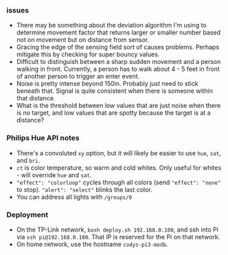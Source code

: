 ### issues
* There may be something about the deviation algorithm I'm using to determine movement factor that returns larger or smaller number based not on movement but on distance from sensor.
* Gracing the edge of the sensing field sort of causes problems.  Perhaps mitigate this by checking for super bouncy values.
* Difficult to distinguish between a sharp sudden movement and a person walking in front.  Currently, a person has to walk about 4 - 5 feet in front of another person to trigger an enter event.
* Noise is pretty intense beyond 150in.  Probably just need to stick beneath that.  Signal is quite consistent when there is someone within that distance.
* What is the threshold between low values that are just noise when there is no target, and low values that are spotty because the target is at a distance?

### Philips Hue API notes
* There's a convoluted `xy` option, but it will likely be easier to use `hue`, `sat`, and `bri`.
* `ct` is color temperature, so warm and cold whites.  Only useful for whites - will override `hue` and `sat`.
* `"effect": "colorloop"` cycles through all colors (send `"effect": "none"` to stop).  `"alert": "select"` blinks the last color.
* You can address all lights with `/groups/0`

### Deployment
* On the TP-Link network, `bash deploy.sh 192.168.0.100`, and ssh into Pi via `ssh pi@192.168.0.100`.  That IP is reserved for the Pi on that network.
* On home network, use the hostname `codys-pi3-modb`.

